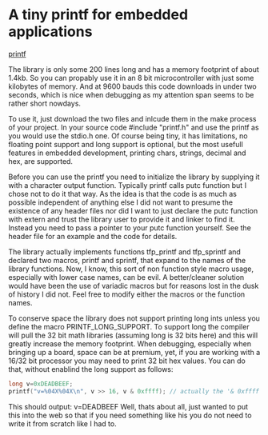 # A tiny printf for embedded applications

[printf](http://www.sparetimelabs.com/tinyprintf/tinyprintf.php)

The library is only some 200 lines long and has a memory footprint of about 1.4kb. So you can propably use it in an 8 bit microcontroller with just some kilobytes of memory. And at 9600 bauds this code downloads in under two seconds, which is nice when debugging as my attention span seems to be rather short nowdays.

To use it, just download the two files and inlcude them in the make process of your project. In your source code #include "printf.h" and use the printf as you would use the stdio.h one. Of course being tiny, it has limitations, no floating point support and long support is optional, but the most usefull features in embedded development, printing chars, strings, decimal and hex, are supported.

Before you can use the printf you need to initialize the library by supplying it with a character output function. Typically printf calls putc function but I chose not to do it that way. As the idea is that the code is as much as possible independent of anything else I did not want to presume the existence of any header files nor did I want to just declare the putc function with extern and trust the library user to provide it and linker to find it. Instead you need to pass a pointer to your putc function yourself. See the header file for an example and the code for details.

The library actually implements functions tfp_printf and tfp_sprintf and declared two macros, printf and sprintf, that expand to the names of the library functions. Now, I know, this sort of non function style macro usage, especially with lower case names, can be evil. A better/cleaner solution would have been the use of variadic macros but for reasons lost in the dusk of history I did not. Feel free to modify either the macros or the function names.

To conserve space the library does not support printing long ints unless you define the macro PRINTF_LONG_SUPPORT. To support long the compiler will pull the 32 bit math libraries (assuming long is 32 bits here) and this will greatly increase the memory footprint. When debugging, especially when bringing up a board, space can be at premium, yet, if you are working with a 16/32 bit processor you may need to print 32 bit hex values. You can do that, without enablind the long support as follows:

```c
long v=0xDEADBEEF;
printf("v=%04X%04X\n", v >> 16, v & 0xffff); // actually the '& 0xffff' is propably superfluous if int is 16 bits
```

This should output:
v=DEADBEEF
Well, thats about all, just wanted to put this into the web so that if you need something like his you do not need to write it from scratch like I had to.
